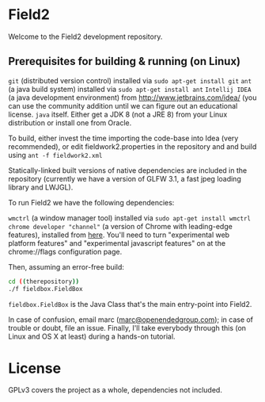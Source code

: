 # Field2

Welcome to the Field2 development repository.

## Prerequisites for building & running (on Linux)

```git``` (distributed version control) installed via ```sudo apt-get install git```
```ant``` (a java build system) installed via ```sudo apt-get install ant```
```Intellij IDEA``` (a java development environment) from http://www.jetbrains.com/idea/ (you can use the community addition until we can figure out an educational license.
```java``` itself. Either get a JDK 8 (not a JRE 8) from your Linux distribution or install one from Oracle.

To build, either invest the time importing the code-base into Idea (very recommended), or edit fieldwork2.properties in the repository and and build using ```ant -f fieldwork2.xml```

Statically-linked built versions of native dependencies are included in the repository (currently we have a version of GLFW 3.1, a fast jpeg loading library and LWJGL).

To run Field2 we have the following dependencies:

```wmctrl``` (a window manager tool) installed via ```sudo apt-get install wmctrl```
```chrome developer "channel"``` (a version of Chrome with leading-edge features), installed from [here](https://www.google.com/chrome/browser/?platform=linux&extra=devchannel). You'll need to turn "experimental web platform features" and "experimental javascript features" on at the chrome://flags configuration page.

Then, assuming an error-free build:

```bash
cd ((therepository))
./f fieldbox.FieldBox
```

```fieldbox.FieldBox``` is the Java Class that's the main entry-point into Field2. 
 
In case of confusion, email marc (marc@openendedgroup.com); in case of trouble or doubt, file an issue. Finally, I'll take everybody through this (on Linux and OS X at least) during a hands-on tutorial.  

# License

GPLv3 covers the project as a whole, dependencies not included.

